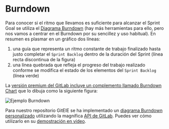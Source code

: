 # Burndown

Para conocer si el ritmo que llevamos es suficiente para alcanzar el Sprint Goal se utiliza el [Diagrama Burndown](https://es.wikipedia.org/wiki/Burn_down_chart) (hay más herramientas para ello, pero nos vamos a centrar en el Burndown por su sencillez y uso habitual). En resumen es plasmar en un gráfico dos líneas:
1. una guía que representa un ritmo constante de trabajo finalizado hasta justo completar el `Sprint Backlog` dentro de la duración del Sprint (línea recta discontinua de la figura)
2. una línea quebrada que refleja el progreso del trabajo realizado conforme se modifica el estado de los elementos del `Sprint Backlog` (línea verde)

La [versión premium del GitLab incluye un complemento llamado Burndown Chart](https://docs.gitlab.com/ee/user/project/milestones/burndown_and_burnup_charts.html) que lo dibuja como la siguiente figura: 

![Ejemplo Burndown](https://docs.gitlab.com/ee/user/project/milestones/img/burndown_chart_v13_6.png)

Para nuestro repositorio GitEIE se ha implementado un [diagrama Burndown personalizado](https://burndown-dim.netlify.app/) utilizando la magnífica [API de GitLab](https://docs.gitlab.com/ee/api/issues.html). Puedes ver cómo utilizarlo en su [demostración en vídeo](https://youtu.be/_krAgjeZrI4).